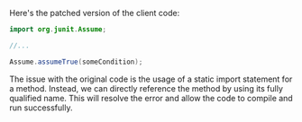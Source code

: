 Here's the patched version of the client code:
```java
import org.junit.Assume;

//...

Assume.assumeTrue(someCondition);
```
The issue with the original code is the usage of a static import statement for a method. Instead, we can directly reference the method by using its fully qualified name. This will resolve the error and allow the code to compile and run successfully.